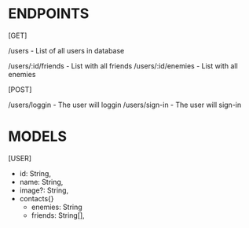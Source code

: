 # ENDPOINTS

[GET]

/users - List of all users in database

/users/:id/friends - List with all friends
/users/:id/enemies - List with all enemies

[POST]

/users/loggin - The user will loggin
/users/sign-in - The user will sign-in

# MODELS

[USER]

- id: String,
- name: String,
- image?: String,
- contacts{}
  - enemies: String
  - friends: String[],
